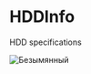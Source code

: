 # HDDInfo
HDD specifications

![Безымянный](https://user-images.githubusercontent.com/26301380/147858946-74041abe-2603-4a10-8df3-7efb51aaf9d8.jpg)
